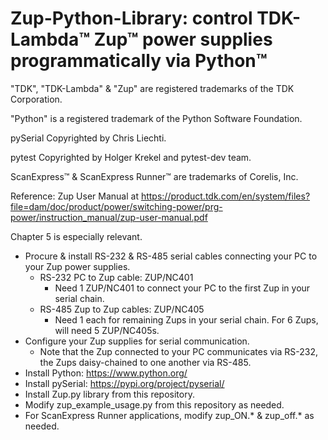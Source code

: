 # Zup-Python-Library: control TDK-Lambda™ Zup™ power supplies programmatically via Python™
"TDK", "TDK-Lambda" & "Zup" are registered trademarks of the TDK Corporation.

"Python" is a registered trademark of the Python Software Foundation.

pySerial Copyrighted by Chris Liechti.

pytest Copyrighted by Holger Krekel and pytest-dev team.

ScanExpress™ & ScanExpress Runner™ are trademarks of Corelis, Inc.

Reference: Zup User Manual at https://product.tdk.com/en/system/files?file=dam/doc/product/power/switching-power/prg-power/instruction_manual/zup-user-manual.pdf

Chapter 5 is especially relevant.

- Procure & install RS-232 & RS-485 serial cables connecting your PC to your Zup power supplies.
  - RS-232 PC to Zup cable: ZUP/NC401
    - Need 1 ZUP/NC401 to connect your PC to the first Zup in your serial chain.
  - RS-485 Zup to Zup cables: ZUP/NC405
    - Need 1 each for remaining Zups in your serial chain.  For 6 Zups, will need 5 ZUP/NC405s.
- Configure your Zup supplies for serial communication.
  - Note that the Zup connected to your PC communicates via RS-232, the Zups daisy-chained to one another via RS-485.
- Install Python:  https://www.python.org/
- Install pySerial: https://pypi.org/project/pyserial/
- Install Zup.py library from this repository.
- Modify zup_example_usage.py from this repository as needed.
- For ScanExpress Runner applications, modify zup_ON.* & zup_off.* as needed.

